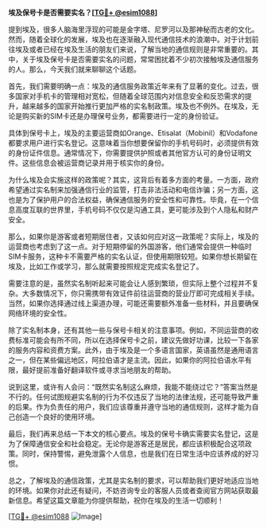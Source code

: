 **埃及保号卡是否需要实名？[[TG💪+ @esim1088](https://t.me/s/esim1088)]**

提到埃及，很多人脑海里浮现的可能是金字塔、尼罗河以及那神秘而古老的文化。然而，随着全球化的发展，埃及也在逐渐融入现代通信技术的浪潮中。对于计划前往埃及或者已经在埃及生活的朋友们来说，了解当地的通信规则是非常重要的。其中，关于埃及保号卡是否需要实名的问题，常常困扰着不少初次接触埃及通信服务的人。那么，今天我们就来聊聊这个话题。

首先，我们需要明确一点：埃及的通信服务政策近年来有了显著的变化。过去，很多国家对手机卡的管理相对宽松，但随着全球范围内对信息安全和反恐需求的提升，越来越多的国家开始推行更加严格的实名制政策。埃及也不例外。在埃及，无论是购买新的SIM卡还是办理保号业务，都需要进行一定的身份验证。

具体到保号卡上，埃及的主要运营商如Orange、Etisalat（Mobinil）和Vodafone都要求用户进行实名登记。这意味着当你想要保留你的手机号码时，必须提供有效的身份证件信息。通常情况下，你需要提供护照或者其他官方认可的身份证明文件。这些信息会被运营商记录并用于核实你的身份。

为什么埃及会实施这样的政策呢？其实，这背后有着多方面的考量。一方面，政府希望通过实名制来加强通信行业的监管，打击非法活动和电信诈骗；另一方面，这也是为了保护用户的合法权益，确保通信服务的安全性和可靠性。毕竟，在一个信息高度互联的世界里，手机号码不仅仅是沟通工具，更可能涉及到个人隐私和财产安全。

那么，如果你是游客或者短期居住者，又该如何应对这一政策呢？实际上，埃及的运营商也考虑到了这一点。对于短期停留的外国游客，他们通常会提供一种临时SIM卡服务，这种卡不需要严格的实名认证，但使用期限较短。如果你想长期留在埃及，比如工作或学习，那么就需要按照规定完成实名登记了。

需要注意的是，虽然实名制听起来可能会让人感到繁琐，但实际上整个过程并不复杂。大多数情况下，你只需携带有效证件前往运营商的营业厅即可完成相关手续。当然，如果你选择通过线上渠道办理，可能还需要额外准备一些材料，并且要确保网络环境的安全性。

除了实名制本身，还有其他一些与保号卡相关的注意事项。例如，不同运营商的收费标准可能会有所不同，所以在选择保号卡之前，建议先做好功课，比较一下各家的服务内容和资费方案。此外，由于埃及是一个多语言国家，英语虽然是通用语言之一，但在某些偏远地区，阿拉伯语才是主流。因此，如果你的阿拉伯语水平有限，最好提前准备好翻译软件或寻求当地朋友的帮助。

说到这里，或许有人会问：“既然实名制这么麻烦，我能不能绕过它？”答案当然是不行的。任何试图规避实名制的行为不仅违反了当地的法律法规，还可能导致严重的后果。作为负责任的用户，我们应该尊重并遵守当地的通信规则，这样才能为自己创造一个良好的使用环境。

最后，我们再来总结一下本文的核心要点。埃及的保号卡确实需要实名登记，这是为了保障通信安全和社会稳定。无论你是游客还是居民，都应该积极配合这项政策。同时，保持警惕，避免泄露个人信息，也是我们在日常生活中应该养成的好习惯。

总之，了解埃及的通信政策，尤其是实名制的要求，可以帮助我们更好地适应当地的环境。如果你对此还有疑问，不妨咨询专业的客服人员或者查阅官方网站获取最新信息。希望这篇文章能为你提供帮助，祝你在埃及的生活一切顺利！

[[TG💪+ @esim1088](https://t.me/s/esim1088) ![Image](https://i.postimg.cc/4NQfJmqS/Snipaste-2025-05-13-00-14-12.png)]
